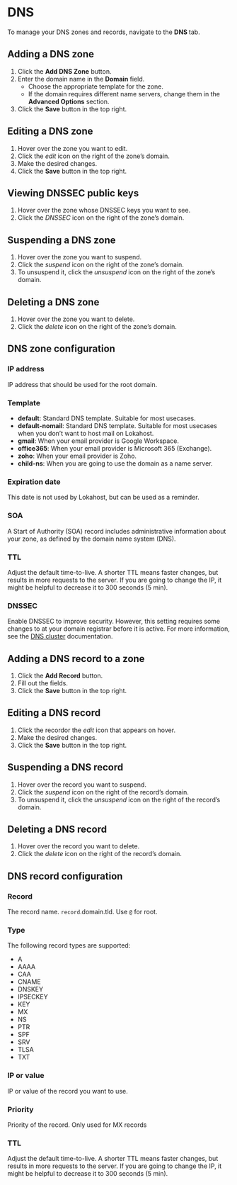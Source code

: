 # DNS

To manage your DNS zones and records, navigate to the **DNS <i class="fas fa-fw fa-atlas"></i>** tab.

## Adding a DNS zone

1. Click the **<i class="fas fa-fw fa-plus-circle"></i> Add DNS Zone** button.
2. Enter the domain name in the **Domain** field.
   - Choose the appropriate template for the zone.
   - If the domain requires different name servers, change them in the **Advanced Options** section.
3. Click the **<i class="fas fa-fw fa-save"></i> Save** button in the top right.

## Editing a DNS zone

1. Hover over the zone you want to edit.
2. Click the <i class="fas fa-fw fa-pencil-alt"><span class="visually-hidden">edit</span></i> icon on the right of the zone’s domain.
3. Make the desired changes.
4. Click the **<i class="fas fa-fw fa-save"></i> Save** button in the top right.

## Viewing DNSSEC public keys

1. Hover over the zone whose DNSSEC keys you want to see.
2. Click the <i class="fas fa-fw fa-key"><span class="visually-hidden">DNSSEC</span></i> icon on the right of the zone’s domain.

## Suspending a DNS zone

1. Hover over the zone you want to suspend.
2. Click the <i class="fas fa-fw fa-pause"><span class="visually-hidden">suspend</span></i> icon on the right of the zone’s domain.
3. To unsuspend it, click the <i class="fas fa-fw fa-play"><span class="visually-hidden">unsuspend</span></i> icon on the right of the zone’s domain.

## Deleting a DNS zone

1. Hover over the zone you want to delete.
2. Click the <i class="fas fa-fw fa-trash"><span class="visually-hidden">delete</span></i> icon on the right of the zone’s domain.

## DNS zone configuration

### IP address

IP address that should be used for the root domain.

### Template

- **default**: Standard DNS template. Suitable for most usecases.
- **default-nomail**: Standard DNS template. Suitable for most usecases when you don’t want to host mail on Lokahost.
- **gmail**: When your email provider is Google Workspace.
- **office365**: When your email provider is Microsoft 365 (Exchange).
- **zoho**: When your email provider is Zoho.
- **child-ns**: When you are going to use the domain as a name server.

### Expiration date

This date is not used by Lokahost, but can be used as a reminder.

### SOA

A Start of Authority (SOA) record includes administrative information about your zone, as defined by the domain name system (DNS).

### TTL

Adjust the default time-to-live. A shorter TTL means faster changes, but results in more requests to the server. If you are going to change the IP, it might be helpful to decrease it to 300 seconds (5 min).

### DNSSEC

Enable DNSSEC to improve security. However, this setting requires some changes to at your domain registrar before it is active. For more information, see the [DNS cluster](../server-administration/dns) documentation.

## Adding a DNS record to a zone

1. Click the **<i class="fas fa-fw fa-plus-circle"></i> Add Record** button.
2. Fill out the fields.
3. Click the **<i class="fas fa-fw fa-save"></i> Save** button in the top right.

## Editing a DNS record

1. Click the recordor the <i class="fas fa-fw fa-pencil-alt"><span class="visually-hidden">edit</span></i> icon that appears on hover.
2. Make the desired changes.
3. Click the **<i class="fas fa-fw fa-save"></i> Save** button in the top right.

## Suspending a DNS record

1. Hover over the record you want to suspend.
2. Click the <i class="fas fa-fw fa-pause"><span class="visually-hidden">suspend</span></i> icon on the right of the record’s domain.
3. To unsuspend it, click the <i class="fas fa-fw fa-play"><span class="visually-hidden">unsuspend</span></i> icon on the right of the record’s domain.

## Deleting a DNS record

1. Hover over the record you want to delete.
2. Click the <i class="fas fa-fw fa-trash"><span class="visually-hidden">delete</span></i> icon on the right of the record’s domain.

## DNS record configuration

### Record

The record name. `record`.domain.tld. Use `@` for root.

### Type

The following record types are supported:

- A
- AAAA
- CAA
- CNAME
- DNSKEY
- IPSECKEY
- KEY
- MX
- NS
- PTR
- SPF
- SRV
- TLSA
- TXT

### IP or value

IP or value of the record you want to use.

### Priority

Priority of the record. Only used for MX records

### TTL

Adjust the default time-to-live. A shorter TTL means faster changes, but results in more requests to the server. If you are going to change the IP, it might be helpful to decrease it to 300 seconds (5 min).
